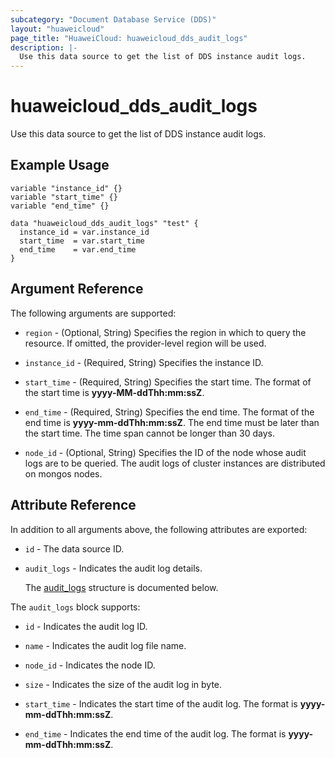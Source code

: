 ```yaml
---
subcategory: "Document Database Service (DDS)"
layout: "huaweicloud"
page_title: "HuaweiCloud: huaweicloud_dds_audit_logs"
description: |-
  Use this data source to get the list of DDS instance audit logs.
---
```


# huaweicloud_dds_audit_logs

Use this data source to get the list of DDS instance audit logs.

## Example Usage

```hcl
variable "instance_id" {}
variable "start_time" {}
variable "end_time" {}

data "huaweicloud_dds_audit_logs" "test" {
  instance_id = var.instance_id
  start_time  = var.start_time
  end_time    = var.end_time
}
```

## Argument Reference

The following arguments are supported:

* `region` - (Optional, String) Specifies the region in which to query the resource.
  If omitted, the provider-level region will be used.

* `instance_id` - (Required, String) Specifies the instance ID.

* `start_time` - (Required, String) Specifies the start time. The format of the start time is **yyyy-MM-ddThh:mm:ssZ**.

* `end_time` - (Required, String) Specifies the end time. The format of the end time is **yyyy-mm-ddThh:mm:ssZ**.
  The end time must be later than the start time.
  The time span cannot be longer than 30 days.

* `node_id` - (Optional, String) Specifies the ID of the node whose audit logs are to be queried.
  The audit logs of cluster instances are distributed on mongos nodes.

## Attribute Reference

In addition to all arguments above, the following attributes are exported:

* `id` - The data source ID.

* `audit_logs` - Indicates the audit log details.

  The [audit_logs](#audit_logs_struct) structure is documented below.

<a name="audit_logs_struct"></a>
The `audit_logs` block supports:

* `id` - Indicates the audit log ID.

* `name` - Indicates the audit log file name.

* `node_id` - Indicates the node ID.

* `size` - Indicates the size of the audit log in byte.

* `start_time` - Indicates the start time of the audit log. The format is **yyyy-mm-ddThh:mm:ssZ**.

* `end_time` - Indicates the end time of the audit log. The format is **yyyy-mm-ddThh:mm:ssZ**.

